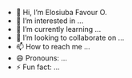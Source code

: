 - 👋 Hi, I’m Elosiuba Favour O.
- 👀 I’m interested in ...
- 🌱 I’m currently learning ...
- 💞️ I’m looking to collaborate on ...
- 📫 How to reach me ...
- 😄 Pronouns: ...
- ⚡ Fun fact: ...

<!---
favlink/favlink is a ✨ special ✨ repository because its `README.md` (this file) appears on your GitHub profile.
You can click the Preview link to take a look at your changes.
--->
